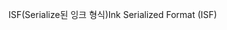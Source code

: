 <span data-ttu-id="67287-101">ISF(Serialize된 잉크 형식)</span><span class="sxs-lookup"><span data-stu-id="67287-101">Ink Serialized Format (ISF)</span></span>